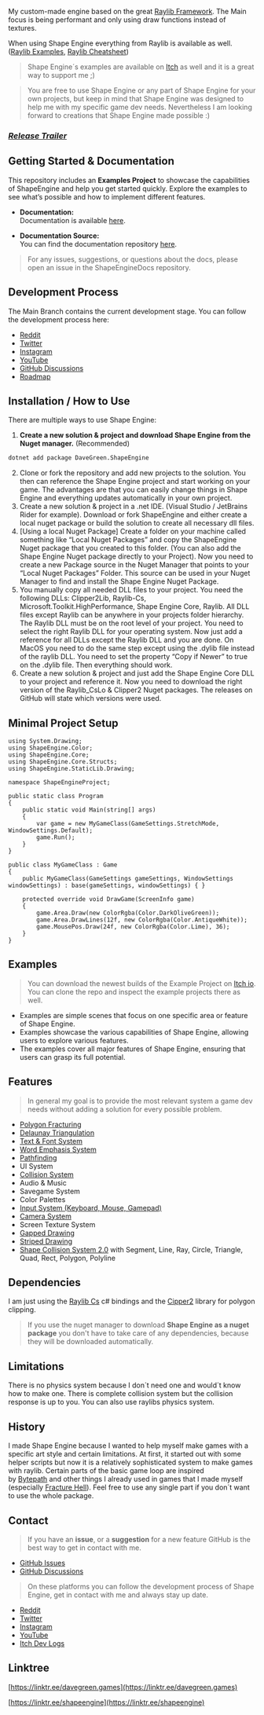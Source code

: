 
My custom-made engine based on the great [Raylib Framework](https://www.raylib.com/examples.html). The Main focus is being performant and only using draw functions instead of textures.

When using Shape Engine everything from Raylib is available as well. ([Raylib Examples](https://www.raylib.com/examples.html), [Raylib Cheatsheet](https://www.raylib.com/cheatsheet/raylib_cheatsheet_v4.0.pdf))

> Shape Engine´s examples are available on [Itch](https://solobytegames.itch.io/shape-engine) as well and it is a great way to support me ;)

> You are free to use Shape Engine or any part of Shape Engine for your own projects, but keep in mind that Shape Engine was designed to help me with my specific game dev needs. Nevertheless I am looking forward to creations that Shape Engine made possible :)

### *[Release Trailer](https://youtu.be/fmx9zICSe3Q)*

## Getting Started & Documentation

This repository includes an **Examples Project** to showcase the capabilities of ShapeEngine and help you get started quickly. Explore the examples to see what’s possible and how to implement different features.

- **Documentation:**  
  Documentation is available [here](https://davegreen-games.github.io/ShapeEngineDocs/).

- **Documentation Source:**  
  You can find the documentation repository [here](https://github.com/DaveGreen-Games/ShapeEngineDocs).

> For any issues, suggestions, or questions about the docs, please open an issue in the ShapeEngineDocs repository.

## Development Process

The Main Branch contains the current development stage. You can follow the development process here:

- [Reddit](https://www.reddit.com/r/ShapeEngine)
- [Twitter](https://twitter.com/ShapeEngine)
- [Instagram](https://www.instagram.com/shape.engine/)
- [YouTube](https://www.youtube.com/playlist?list=PLEbRWc6_ufK3DEopVejxU3_mI00FfFmZ4)
- [GitHub Discussions](https://github.com/DaveGreen-Games/ShapeEngine/discussions/categories/dev-updates)
- [Roadmap](https://github.com/DaveGreen-Games/ShapeEngine/discussions/4)


## Installation / How to Use

There are multiple ways to use Shape Engine:

1. **Create a new solution & project and download Shape Engine from the Nuget manager.** (Recommended)
```sh
dotnet add package DaveGreen.ShapeEngine
```
2. Clone or fork the repository and add new projects to the solution. You then can reference the Shape Engine project and start working on your game. The advantages are that you can easily change things in Shape Engine and everything updates automatically in your own project.
3. Create a new solution & project in a .net IDE. (Visual Studio / JetBrains Rider for example). Download or fork ShapeEngine and either create a local nuget package or build the solution to create all necessary dll files.
1. \[Using a local Nuget Package\] Create a folder on your machine called something like “Local Nuget Packages” and copy the ShapeEngine Nuget package that you created to this folder. (You can also add the Shape Engine Nuget package directly to your Project). Now you need to create a new Package source in the Nuget Manager that points to your “Local Nuget Packages” Folder. This source can be used in your Nuget Manager to find and install the Shape Engine Nuget Package.
2. You manually copy all needed DLL files to your project. You need the following DLLs: Clipper2Lib, Raylib-Cs, Microsoft.Toolkit.HighPerformance, Shape Engine Core, Raylib. All DLL files except Raylib can be anywhere in your projects folder hierarchy. The Raylib DLL must be on the root level of your project. You need to select the right Raylib DLL for your operating system. Now just add a reference for all DLLs except the Raylib DLL and you are done. On MacOS you need to do the same step except using the .dylib file instead of the raylib DLL. You need to set the property “Copy if Newer” to true on the .dylib file. Then everything should work.
5. Create a new solution & project and just add the Shape Engine Core DLL to your project and reference it. Now you need to download the right version of the Raylib\_CsLo & Clipper2 Nuget packages. The releases on GitHub will state which versions were used.


## Minimal Project Setup

``` 
using System.Drawing; 
using ShapeEngine.Color; 
using ShapeEngine.Core; 
using ShapeEngine.Core.Structs; 
using ShapeEngine.StaticLib.Drawing;

namespace ShapeEngineProject;   

public static class Program 
{     
    public static void Main(string[] args)     
    {         
        var game = new MyGameClass(GameSettings.StretchMode, WindowSettings.Default);
		game.Run();    
    } 
} 

public class MyGameClass : Game 
{     
    public MyGameClass(GameSettings gameSettings, WindowSettings windowSettings) : base(gameSettings, windowSettings) { }     
    
    protected override void DrawGame(ScreenInfo game)     
    {         
        game.Area.Draw(new ColorRgba(Color.DarkOliveGreen));         
        game.Area.DrawLines(12f, new ColorRgba(Color.AntiqueWhite));         
        game.MousePos.Draw(24f, new ColorRgba(Color.Lime), 36);     
    } 
} 
```


## Examples

> You can download the newest builds of the Example Project on [Itch io](https://davegreengames.itch.io/shape-engine). You can clone the repo and inspect the example projects there as well.

- Examples are simple scenes that focus on one specific area or feature of Shape Engine.
- Examples showcase the various capabilities of Shape Engine, allowing users to explore various features.
- The examples cover all major features of Shape Engine, ensuring that users can grasp its full potential.


## Features

> In general my goal is to provide the most relevant system a game dev needs without adding a solution for every possible problem.

- [Polygon Fracturing](https://youtu.be/RaKz4q_zYrg)
- [Delaunay Triangulation](https://youtu.be/eJqZB-e6m54)
- [Text & Font System](https://youtu.be/D3xLx7f1YqQ)
- [Word Emphasis System](https://youtu.be/wEz60lx8ef4)
- [Pathfinding](https://youtu.be/giVIGSfIO4k?si=KWRiGJvG8Roj0Qh2)
- UI System
- [Collision System](https://youtu.be/mJJZcDa2pRE)
- Audio & Music
- Savegame System
- Color Palettes
- [Input System (Keyboard, Mouse, Gamepad)](https://youtu.be/IUSnUw0x5ek?si=wr7aEmQD8JbeZAfl)
- [Camera System](https://youtu.be/BascnrqZn6Q)
- Screen Texture System
- [Gapped Drawing](https://youtu.be/_xBz9cArtBE)
- [Striped Drawing](https://youtu.be/lYkotZkr1fQ)
- [Shape Collision System 2.0](https://youtu.be/Ag8rDXmvHwk) with Segment, Line, Ray, Circle, Triangle, Quad, Rect, Polygon, Polyline


## Dependencies

I am just using the [Raylib Cs](https://github.com/ChrisDill/Raylib-cs) c# bindings and the [Cipper2](http://www.angusj.com/clipper2/Docs/Overview.htm) library for polygon clipping.

> If you use the nuget manager to download **Shape Engine as a nuget package** you don't have to take care of any dependencies, because they will be downloaded automatically.


## Limitations

There is no physics system because I don´t need one and would´t know how to make one. There is complete collision system but the collision response is up to you. You can also use raylibs physics system.


## History

I made Shape Engine because I wanted to help myself make games with a specific art style and certain limitations. At first, it started out with some helper scripts but now it is a relatively sophisticated system to make games with raylib. Certain parts of the basic game loop are inspired by [Bytepath](https://github.com/a327ex/BYTEPATH) and other things I already used in games that I made myself (especially [Fracture Hell](https://store.steampowered.com/app/1713770/Fracture_Hell)). Feel free to use any single part if you don´t want to use the whole package.
 

## Contact

> If you have an **issue**, or a **suggestion** for a new feature GitHub is the best way to get in contact with me.

- [GitHub Issues](https://github.com/DaveGreen-Games/ShapeEngine/issues)
- [GitHub Discussions](https://github.com/DaveGreen-Games/ShapeEngine/discussions)


> On these platforms you can follow the development process of Shape Engine, get in contact with me and always stay up date.

- [Reddit](https://www.reddit.com/r/ShapeEngine)
- [Twitter](https://twitter.com/ShapeEngine)
- [Instagram](https://www.instagram.com/shape.engine/)
- [YouTube](https://www.youtube.com/playlist?list=PLEbRWc6_ufK3DEopVejxU3_mI00FfFmZ4)
- [Itch Dev Logs](https://davegreengames.itch.io/shape-engine/devlog)
 

## Linktree

[https://linktr.ee/davegreen.games](https://linktr.ee/davegreen.games)

[https://linktr.ee/shapeengine](https://linktr.ee/shapeengine)
